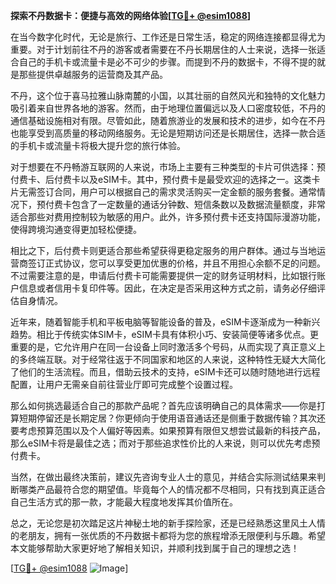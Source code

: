 **探索不丹数据卡：便捷与高效的网络体验[[TG💪+ @esim1088](https://t.me/s/esim1088)]**

在当今数字化时代，无论是旅行、工作还是日常生活，稳定的网络连接都显得尤为重要。对于计划前往不丹的游客或者需要在不丹长期居住的人士来说，选择一张适合自己的手机卡或流量卡是必不可少的步骤。而提到不丹的数据卡，不得不提的就是那些提供卓越服务的运营商及其产品。

不丹，这个位于喜马拉雅山脉南麓的小国，以其壮丽的自然风光和独特的文化魅力吸引着来自世界各地的游客。然而，由于地理位置偏远以及人口密度较低，不丹的通信基础设施相对有限。尽管如此，随着旅游业的发展和技术的进步，如今在不丹也能享受到高质量的移动网络服务。无论是短期访问还是长期居住，选择一款合适的手机卡或流量卡将极大提升您的旅行体验。

对于想要在不丹畅游互联网的人来说，市场上主要有三种类型的卡片可供选择：预付费卡、后付费卡以及eSIM卡。其中，预付费卡是最受欢迎的选择之一。这类卡片无需签订合同，用户可以根据自己的需求灵活购买一定金额的服务套餐。通常情况下，预付费卡包含了一定数量的通话分钟数、短信条数以及数据流量额度，非常适合那些对费用控制较为敏感的用户。此外，许多预付费卡还支持国际漫游功能，使得跨境沟通变得更加轻松便捷。

相比之下，后付费卡则更适合那些希望获得更稳定服务的用户群体。通过与当地运营商签订正式协议，您可以享受更加优惠的价格，并且不用担心余额不足的问题。不过需要注意的是，申请后付费卡可能需要提供一定的财务证明材料，比如银行账户信息或者信用卡复印件等。因此，在决定是否采用这种方式之前，请务必仔细评估自身情况。

近年来，随着智能手机和平板电脑等智能设备的普及，eSIM卡逐渐成为一种新兴趋势。相比于传统实体SIM卡，eSIM卡具有体积小巧、安装简便等诸多优点。更重要的是，它允许用户在同一台设备上同时激活多个号码，从而实现了真正意义上的多终端互联。对于经常往返于不同国家和地区的人来说，这种特性无疑大大简化了他们的生活流程。而且，借助云技术的支持，eSIM卡还可以随时随地进行远程配置，让用户无需亲自前往营业厅即可完成整个设置过程。

那么如何挑选最适合自己的那款产品呢？首先应该明确自己的具体需求——你是打算短期停留还是长期定居？你更倾向于使用语音通话还是侧重于数据传输？其次还要考虑预算范围以及个人偏好等因素。如果预算有限但又想尝试最新的科技产品，那么eSIM卡将是最佳之选；而对于那些追求性价比的人来说，则可以优先考虑预付费卡。

当然，在做出最终决策前，建议先咨询专业人士的意见，并结合实际测试结果来判断哪类产品最符合您的期望值。毕竟每个人的情况都不尽相同，只有找到真正适合自己生活方式的那一款，才能最大程度地发挥其价值所在。

总之，无论您是初次踏足这片神秘土地的新手探险家，还是已经熟悉这里风土人情的老朋友，拥有一张优质的不丹数据卡都将为您的旅程增添无限便利与乐趣。希望本文能够帮助大家更好地了解相关知识，并顺利找到属于自己的理想之选！

[[TG💪+ @esim1088](https://t.me/s/esim1088) ![Image](https://i.postimg.cc/4NQfJmqS/Snipaste-2025-05-13-00-14-12.png)]